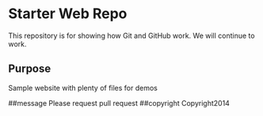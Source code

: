 # Starter Web Repo

This repository is for showing how Git and GitHub work. We will continue to work.

## Purpose

Sample website with plenty of files for demos

##message
	Please request pull request
##copyright
Copyright2014